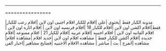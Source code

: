 ----------------
================

|مدونة الكبار فقط |يحتوي |علي |افلام للكبار افلام اجنبى اون لاين |افلام رعب للكبار فقط|افلام اكشن اون لاين |افلام للكبار 18 |افلام فرنسيه اون لاين | افلام اثاره اون لاين |افلام المانيه اون لاين | افلام اجنبيه |افلام عربيه |افلام للكبار 21 | افلام ممنوعه |افلام جديده |افلام اكشن للكبار فقط | مشاهده افلام اون لاين |جديد افلام |مشاهدة افلام| مشاهده |اتفرح | بث | مباشر | مشاهده الافلام الاجنبيه |فضايح مشاهير |اخبار الفن 